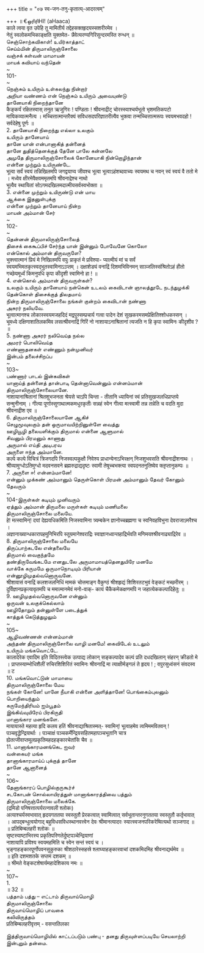 +++
title = "०७ स्व-जन-तनु-कृतात्य्-आदरत्वम्"

+++
॥ €ஒரிரிHI! (aHaaca)   
काले त्वया वृत उपेहि तु मामितीर्य तद्देहसक्तहृदयस्सशरीरमेव ।   
नेतुं स्वलोकमभिकाङ्क्षति युक्तमेत- न्नैवेत्यरण्यगिरिसुन्दरमस्ति रुन्धन् ॥   
செஞ்சொற்கவிகாள்! உயிர்காத்தாட்   
செய்ம்மின் திருமாலிருஞ்சோலை   
வஞ்சக் கள்வன் மாமாயன்   
மாயக் கவியாய் வந்தென்   
~   
101-   
~   
நெஞ்சும் உயிரும் உள்கலந்து நின்றார்   
அறியா வண்ணம் என் நெஞ்சும் உயிரும் அவையுண்டு   
தானேயாகி நிறைந்தானே   
कैङ्कर्यं रक्षितस्वास् तनुत ऋजुगिरः ! पण्डिताः ! श्रीवनाद्रीट् चोरस्स्वाश्चर्यभूतो भृशमतिकपटो मायिकव्यात्मनैत्य । मच्चित्तात्मान्तरैक्यं सविधसदपरिज्ञातरीत्यैव भुक्त्वा तन्मच्चित्तात्मरूपः स्वयमभवदहो ! सर्वदेहेषु पूर्णः ॥   
2. தானேயாகி நிறைந்து எல்லா உலகும்   
உயிரும் தானேயாய்   
தானே யான் என்பானாகித் தன்னைத்   
தானே துதித்தெனக்குத் தேனே பாலே கன்னலே   
அமுதே திருமாலிருஞ்சோலைக் கோனேயாகி நின்றொழிந்தான்   
என்னை முற்றும் உயிருண்டே.   
भूत्वा सर्वं स्वयं तन्निखिलमपि जगद्वयाप्य जीवश्च भूत्वा भूत्वाऽहंशब्दवाच्यः स्वयमथ च नवन् स्वं स्वयं वै ततो मे । मध्वेव क्षीरमेवैक्षवममृतमपि श्रीवनाद्रेश्च नाथो   
भूत्वैव स्थायितां सोऽगमदखिलमदात्मीयसर्वस्वभोक्ता ॥   
3. என்னை முற்றும் உயிருண்டு என் மாய   
ஆக்கை இதனுள்புக்கு   
என்னை முற்றும் தானேயாய் நின்ற   
மாயன் அம்மான் சேர்   
~   
102-   
~   
தென்னன் திருமாலிருஞ்சோலைத்   
திசைக் கைகூப்பிச் சேர்ந்த யான் இன்னும் போவேனே கொலோ   
என்கொல் அம்மான் திருவருளே?   
भुक्त्त्वात्मानं प्रियं मे निखिलमपि वपुः प्राकृतं मे प्रविश्या- प्यात्मीयं मां च सर्वं स्वयमभिमतकृत्स्वद्भुतस्वामिनाऽऽप्तम् । दक्षाशेड्यं वनाद्रिं दिशमभिविनमन् साञ्जलिस्संश्रितोऽहं हीतो गच्छेयमूर्ध्वं किमनुपधि कृपा कीदृशी स्वामिनो हा ! ॥   
4. என்கொல் அம்மான் திருவருள்கள்?   
உலகும் உயிரும் தானேயாய் நன்கென் உடலம் கைவிடான் ஞாலத்தூடே நடந்துழக்கி தென்கொள் திசைக்குத் திலதமாய்   
நின்ற திருமாலிருஞ்சோலை நங்கள் குன்றம் கைவிடான் நண்ணா   
அசுரர் நலியவே.   
भूत्वात्मानश्च लोकास्स्वयमजहदिदं मद्वपुस्सम्प्रचार्य गत्वा पादेन देशं सुखकरमसमप्रेक्षितिश्शोधकस्सन् । भूमध्ये दक्षिणाशातिलकमिव लसत्श्रीवनाद्रिं गिरिं नो नाशायाऽनाश्रितानां त्यजति न हि कृपा स्वामिनः कीदृशीव ? ॥   
5. நண்ணா அசுரர் நலிவெய்த நல்ல   
அமரர் பொலிவெய்த   
எண்ணாதனகள் எண்ணும் நன்முனிவர்   
இன்பம் தலைச்சிறப்ப   
~   
103~   
பண்ணார் பாடல் இன்கவிகள்   
யானாய்த் தன்னைத் தான்பாடி தென்னாவென்னும் என்னம்மான்   
திருமாலிருஞ்சோலையானே.   
नाशायानाश्रितानां श्रितशुभजनता श्रेयसे चाऽपि चिन्ता - तीतानि ध्यायिनां स्वं प्रतिसुखजलधिप्राप्तये सन्मुनीनाम् । गीत्या पूर्णास्सुगाथात्मकमधुरकृतीः सन्नहं स्वेन गीत्वा मत्स्वामी तन्न तन्नेति च वदति मुदा श्रीवनाद्रीश एव ॥   
6. திருமாலிருஞ்சோலையானே ஆகிச்   
செழுமூவுலகும் தன் ஒருமாவயிற்றினுள்ளே வைத்து   
ஊழியூழி தலையளிக்கும் திருமால் என்னை ஆளுமால்   
சிவனும் பிரமனும் காணாது   
அருமால் எய்தி அடிபரவ   
அருளை ஈந்த அம்மானே.   
कल्पे कल्पे विचित्रं त्रिजगदपि निजस्वल्पकुक्षौ निवेश्य प्राधान्येनाऽभिरक्षन् निजशुभवसति श्रीवनाद्रीशनाथः । श्रीव्यामुग्धोऽतिमुग्धो मदवनसवने ब्रह्मरुद्राद्यदृष्टः स्वामी तेषूच्चभक्त्या स्वपदनतनुतिष्वेव क्लृप्तानुकम्पः ॥   
7. அருளை ஈ! என்னம்மானே!   
என்னும் முக்கண் அம்மானும் தெருள்கொள் பிரமன் அம்மானும் தேவர் கோனும் தேவரும்   
~   
104-இருள்கள் கடியும் முனிவரும்   
ஏத்தும் அம்மான் திருமலை மருள்கள் கடியும் மணிமலை   
திருமாலிருஞ்சோலை மலையே.   
हे! मत्स्वामिन्! दयां देह्ययधिकमिति निजस्वामिना त्र्यम्बकेन ज्ञानोच्चब्रह्मणा च स्वनिवहविभुना देवराजाऽमरैश्च ।   
अज्ञानाख्यान्धकारापहमुनिभिरपि स्तूयमानेश्वराद्रिः स्वाज्ञानध्वान्तहाद्रिर्भवति मणिमयश्श्रीवनाढ्याद्रिरेव ॥   
8. திருமாலிருஞ்சோலை மலையே   
திருப்பாற்கடலே என்தலையே   
திருமால் வைகுந்தமே   
தண்திருவேங்கடமே எனதுடலே அருமாமாயத்தெனதுயிரே மனமே   
வாக்கே கருமமே ஒருமாநொடியும் பிரியான்   
என்னூழிமுதல்வனொருவனே.   
श्रीशावासं वनाद्रिं कलशजलनिधिं मामकं चोत्तमाङ्ग वैकुण्ठं श्रीशहृद्यं शिशिरतटभुवं वेङ्कटं मच्छरीरम् । दुर्विज्ञानप्रकृत्यावृतमपि च ममात्मानमेवं मनो-वाक्- कायं चैकैकमेकक्षणमपि न जहात्येककल्पादिहेतुः ॥   
9. ஊழிமுதல்வனொருவனே என்னும்   
ஒருவன் உலகுக்கெல்லாம்   
ஊழிதோறும் தன்னுள்ளே படைத்துக்   
காத்துக் கெடுத்துழலும்   
~   
105~   
ஆழிவண்ணன் என்னம்மான்   
அந்தண் திருமாலிருஞ்சோலை வாழி மனமே! கைவிடேல் உடலும்   
உயிரும் மங்கவொட்டே.   
कालादेरेक एवादिम इति विदितस्त्वेक उत्पाद्य लोकान् सङ्कल्पादेव कल्पं प्रति दधदखिलान् संहरन् क्रीडतो मे । प्राप्तस्याम्भोधिशैलीं रुचिरशिशिरितं स्वामिनः श्रीवनाद्रिं मा त्याक्षीर्मङ्गलं ते हृदय ! ; वपुरसुध्वंसनं संवदस्व ॥ ट   
10. மங்கவொட்டுன் மாமாயை   
திருமாலிருஞ்சோலை மேய   
நங்கள் கோனே! யானே நீயாகி என்னை அளித்தானே! பொங்கைம்புலனும் பொறியைந்தும்   
கருமேந்திரியம் ஐம்பூதம்   
இங்கிவ்வுயிரேய் பிரகிருதி   
மானாங்கார மனங்களே.   
मायायास्ते महत्या हृदि कलय हतिं श्रीवनाद्याश्रितास्मत्- स्वामिन्! भूत्वाहमेव त्वमिममवितवन् ! पञ्चवृद्धेन्द्रियार्थाः । पञ्चाक्षं पञ्चकर्मेन्द्रियसहितमहापञ्चभूतानि चात्र ह्येतत्जीवाप्तमूलप्रकृतिमहदहङ्कारचेतांसि चैव ॥   
11. மானாங்காரமனங்கெட ஐவர்   
வன்கையர் மங்க   
தானாங்காரமாய்ப் புக்குத் தானே   
தானே ஆனானைத்   
~   
106~   
தேனாங்காரப் பொழில்குருகூர்ச்   
சடகோபன் சொல்லாயிரத்துள் மானாங்காரத்திவை பத்தும்   
திருமாலிருஞ்சோலை மலைக்கே.   
(द्रमिडो पनिषत्तात्पर्यरत्नावली श्लोकः)   
अत्याश्चर्यस्वभावात् हृदयगततया स्वस्तुतौ प्रेरकत्वात् स्वामित्वात् सर्वभूतान्तरनुगततया स्वस्तुतौ कर्तृभावात् । आपद्बन्धुत्वयोगाद् बहुविधसविधस्थानवत्त्वेन देवः श्रीमानत्यादरः स्यात्स्वजनपरिकरेष्वित्यथो सञ्जगाद ॥   
॥ प्रतिबिम्बलहरी श्लोकः ॥   
सृष्टस्याष्टाभिरस्य प्रकृतिपरिणतेर्दुष्टपञ्चेन्द्रियाणां   
नाशायापि प्रविश्य स्वयमहमिति च स्वेन सन्तं स्वयं च ।   
भृङ्गाहङ्कारपूर्णोपवनसुकुरुका श्रीशठारेस्सहस्रे श्लाघ्याहङ्कारवाचां दशकमिदमिह श्रीवनाद्यर्थमेव ॥   
॥ इति दशमशतके सप्तमं दशकम् ॥   
॥ श्रीमते वेङ्कटशेषार्यमहादेशिकाय नमः ॥   
~   
107~   
1.   
॥ 32 ॥   
பத்தாம் பத்து – எட்டாம் திருவாய்மொழி   
திருமாலிருஞ்சோலை   
திருவாய்மொழிப் பாவகை   
கலிவிருத்தம்   
प्रतिबिम्बलहरीवृत्तम् - वसन्ततिलका   

இத்திருவாய்மொழியில் காட்டப்படும் பண்பு - தனது திருவுள்ளப்படியே செயலாற்றி இன்புறும் தன்மை.   

